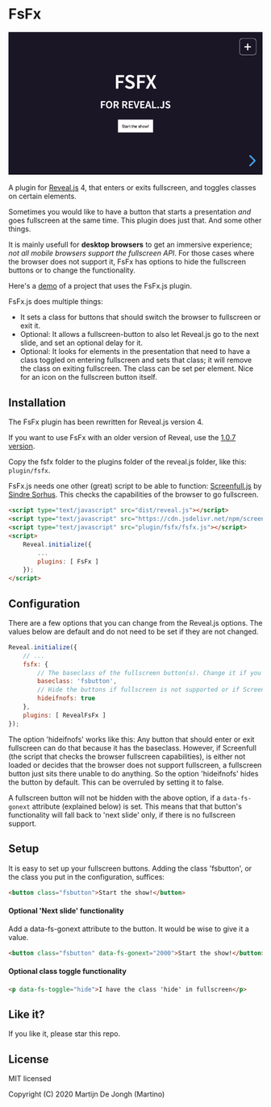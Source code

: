 # FsFx

![Screenshot](screenshot.png)

A plugin for [Reveal.js](https://revealjs.com) 4, that enters or exits fullscreen, and toggles classes on certain elements.

Sometimes you would like to have a button that starts a presentation *and* goes fullscreen at the same time. This plugin does just that. And some other things. 

It is mainly usefull for **desktop browsers** to get an immersive experience; *not all mobile browsers support the fullscreen API*. For those cases where the browser does not support it, FsFx has options to hide the fullscreen buttons or to change the functionality.

Here's a [demo](https://martinomagnifico.github.io/reveal.js-fsfx/demo.html) of a project that uses the FsFx.js plugin.


FsFx.js does multiple things:
* It sets a class for buttons that should switch the browser to fullscreen or exit it.
* Optional: It allows a fullscreen-button to also let Reveal.js go to the next slide, and set an optional delay for it. 
* Optional: It looks for elements in the presentation that need to have a class toggled on entering fullscreen and sets that class; it will remove the class on exiting fullscreen. The class can be set per element. Nice for an icon on the fullscreen button itself.



## Installation

The FsFx plugin has been rewritten for Reveal.js version 4.

If you want to use FsFx with an older version of Reveal, use the [1.0.7 version](https://github.com/Martinomagnifico/reveal.js-fsfx/releases).

Copy the fsfx folder to the plugins folder of the reveal.js folder, like this: `plugin/fsfx`.

FsFx.js needs one other (great) script to be able to function: [Screenfull.js](https://github.com/sindresorhus/screenfull.js) by [Sindre Sorhus](https://sindresorhus.com). This checks the capabilities of the browser to go fullscreen.

```html
<script type="text/javascript" src="dist/reveal.js"></script>
<script type="text/javascript" src="https://cdn.jsdelivr.net/npm/screenfull@5.0.2/dist/screenfull.min.js"></script>
<script type="text/javascript" src="plugin/fsfx/fsfx.js"></script>
<script>
	Reveal.initialize({
		...
		plugins: [ FsFx ]
	});
</script>
```


## Configuration

There are a few options that you can change from the Reveal.js options. The values below are default and do not need to be set if they are not changed. 

```javascript
Reveal.initialize({
	// ...
	fsfx: {
		// The baseclass of the fullscreen button(s). Change it if you like
		baseclass: 'fsbutton',
		// Hide the buttons if fullscreen is not supported or if Screenfull is not available
		hideifnofs: true
	},
	plugins: [ RevealFsFx ]
});
```

The option 'hideifnofs' works like this: 
Any button that should enter or exit fullscreen can do that because it has the baseclass. However, if Screenfull (the script that checks the browser fullscreen capabilities), is either not loaded or decides that the browser does not support fullscreen, a fullscreen button just sits there unable to do anything. So the option 'hideifnofs' hides the button by default. This can be overruled by setting it to false.

A fullscreen button will not be hidden with the above option, if a `data-fs-gonext` attribute (explained below) is set. This means that that button's functionality will fall back to 'next slide' only, if there is no fullscreen support.



## Setup

It is easy to set up your fullscreen buttons. Adding the class 'fsbutton', or the class you put in the configuration, suffices: 

```html
<button class="fsbutton">Start the show!</button>
```
#### Optional 'Next slide' functionality

Add a data-fs-gonext attribute to the button. It would be wise to give it a value.  

```html
<button class="fsbutton" data-fs-gonext="2000">Start the show!</button>
```
#### Optional class toggle functionality
```html
<p data-fs-toggle="hide">I have the class 'hide' in fullscreen</p>
```



## Like it?

If you like it, please star this repo.




## License
MIT licensed

Copyright (C) 2020 Martijn De Jongh (Martino)
